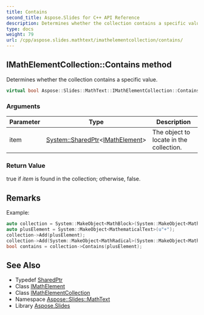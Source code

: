 ```yaml
---
title: Contains
second_title: Aspose.Slides for C++ API Reference
description: Determines whether the collection contains a specific value.
type: docs
weight: 79
url: /cpp/aspose.slides.mathtext/imathelementcollection/contains/
---
```

## IMathElementCollection::Contains method


Determines whether the collection contains a specific value.

```cpp
virtual bool Aspose::Slides::MathText::IMathElementCollection::Contains(System::SharedPtr<IMathElement> item)=0
```


### Arguments

| Parameter | Type | Description |
| --- | --- | --- |
| item | [System::SharedPtr](../../../system/sharedptr/)\<[IMathElement](../../imathelement/)\> | The object to locate in the collection. |

### Return Value

true if *item*  is found in the collection; otherwise, false.
## Remarks



Example: 
```cpp
auto collection = System::MakeObject<MathBlock>(System::MakeObject<MathematicalText>(u"x"));
auto plusElement = System::MakeObject<MathematicalText>(u"+");
collection->Add(plusElement);
collection->Add(System::MakeObject<MathRadical>(System::MakeObject<MathematicalText>(u"x"), System::MakeObject<MathematicalText>(u"3")));
bool contains = collection->Contains(plusElement);
```

## See Also

* Typedef [SharedPtr](../../../system/sharedptr/)
* Class [IMathElement](../../imathelement/)
* Class [IMathElementCollection](../)
* Namespace [Aspose::Slides::MathText](../../)
* Library [Aspose.Slides](../../../)
